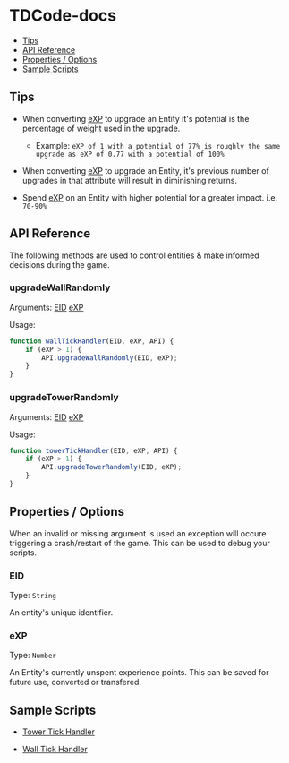 # TDCode-docs

- [Tips](#tips)
- [API Reference](#api-reference)
- [Properties / Options](#properties--options)
- [Sample Scripts](#sample-scripts)

## Tips

- When converting [eXP](#exp) to upgrade an Entity it's potential is the percentage of weight used in the upgrade. 
    - Example: `eXP of 1 with a potential of 77% is roughly the same upgrade as eXP of 0.77 with a potential of 100%`

- When converting [eXP](#exp) to upgrade an Entity, it's previous number of upgrades in that attribute will result in diminishing returns.  

- Spend [eXP](#exp) on an Entity with higher potential for a greater impact. i.e. `70-90%`


## API Reference

The following methods are used to control entities & make informed decisions during the game.

### upgradeWallRandomly

Arguments: [EID](#eid) [eXP](#exp)

Usage: 
```jsx
function wallTickHandler(EID, eXP, API) {
    if (eXP > 1) {
        API.upgradeWallRandomly(EID, eXP);
    }  
}  
```

### upgradeTowerRandomly

Arguments: [EID](#eid) [eXP](#exp)

Usage: 
```jsx
function towerTickHandler(EID, eXP, API) {
    if (eXP > 1) {
        API.upgradeTowerRandomly(EID, eXP);
    }
}      
```
    
## Properties / Options

When an invalid or missing argument is used an exception will occure triggering a crash/restart of the game. This can be used to debug your scripts.

### EID 

Type: `String`

An entity's unique identifier. 

### eXP 

Type: `Number`

An Entity's currently unspent experience points. This can be saved for future use, converted or transfered. 


## Sample Scripts

- [Tower Tick Handler](scripts/TowerTickHandler.js)

- [Wall Tick Handler](scripts/WallTickHandler.js)
